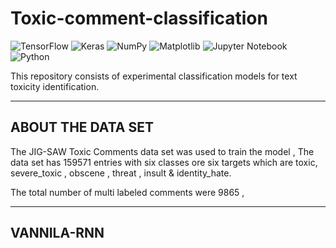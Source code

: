 # Toxic-comment-classification
![TensorFlow](https://img.shields.io/badge/TensorFlow-%23FF6F00.svg?style=for-the-badge&logo=TensorFlow&logoColor=white) ![Keras](https://img.shields.io/badge/Keras-%23D00000.svg?style=for-the-badge&logo=Keras&logoColor=white) ![NumPy](https://img.shields.io/badge/numpy-%23013243.svg?style=for-the-badge&logo=numpy&logoColor=white) ![Matplotlib](https://img.shields.io/badge/Matplotlib-%23ffffff.svg?style=for-the-badge&logo=Matplotlib&logoColor=black) ![Jupyter Notebook](https://img.shields.io/badge/jupyter-%23FA0F00.svg?style=for-the-badge&logo=jupyter&logoColor=white) ![Python](https://img.shields.io/badge/python-3670A0?style=for-the-badge&logo=python&logoColor=ffdd54)

This repository consists of experimental classification models for text toxicity identification.
_____________

## ABOUT THE DATA SET
The JIG-SAW Toxic Comments data set was used to train the model , The data set has 159571 entries with six classes ore six targets which are toxic, severe_toxic , obscene , threat , insult & identity_hate.

The total number of multi labeled comments were 9865 , 
_____________

##  VANNILA-RNN

